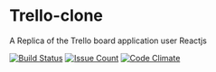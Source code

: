 # Trello-clone
A Replica of the Trello board application user Reactjs

[![Build Status](https://travis-ci.org/andela-gike/Trello-clone.svg?branch=master)](https://travis-ci.org/andela-gike/Trello-clone)
[![Issue Count](https://codeclimate.com/github/andela-gike/Trello-clone/badges/issue_count.svg)](https://codeclimate.com/github/andela-gike/Trello-clone)
[![Code Climate](https://codeclimate.com/github/andela-gike/Trello-clone/badges/gpa.svg)](https://codeclimate.com/github/andela-gike/Trello-clone)
